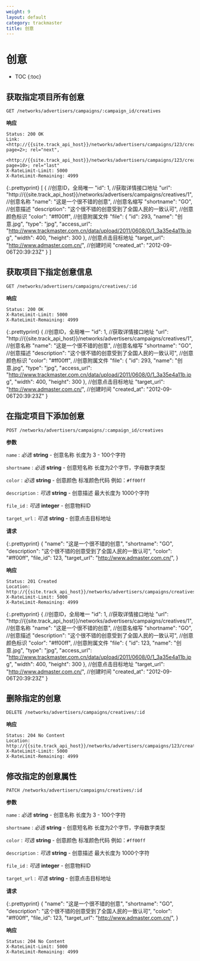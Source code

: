 ```yaml
---
weight: 9
layout: default
category: trackmaster
title: 创意
---
```


# 创意

* TOC
{:toc}

## 获取指定项目所有创意

    GET /networks/advertisers/campaigns/:campaign_id/creatives

**响应**

    Status: 200 OK
    Link: <http://{{site.track_api_host}}/networks/advertisers/campaigns/123/creatives?page=2>; rel="next",
          <http://{{site.track_api_host}}/networks/advertisers/campaigns/123/creatives?page=10>; rel="last"
    X-RateLimit-Limit: 5000
    X-RateLimit-Remaining: 4999

{:.prettyprint}
    [
      {
        //创意ID，全局唯一
        "id": 1,
        //获取详情接口地址
        "url": "http://{{site.track_api_host}}/networks/advertisers/campaigns/creatives/1",
        //创意名称
        "name": "这是一个很不错的创意",
        //创意名缩写
        "shortname": "GO",
        //创意描述
        "description": "这个很不错的创意受到了全国人民的一致认可",
        //创意颜色标识
        "color": "#ff00ff",
        //创意附属文件
        "file": {
            "id": 293,
            "name": "创意.jpg",
            "type": "jpg",
            "access_url": "http://www.trackmaster.com.cn/data/upload/2011/0608/0/1_3a35e4a11b.jpg",
            "width": 400,
            "height": 300
        },
        //创意点击目标地址
        "target_url": "http://www.admaster.com.cn/",
        //创建时间
        "created_at": "2012-09-06T20:39:23Z"
      }
    ]


## 获取项目下指定创意信息

    GET /networks/advertisers/campaigns/creatives/:id

**响应**

    Status: 200 OK
    X-RateLimit-Limit: 5000
    X-RateLimit-Remaining: 4999

{:.prettyprint}
    {
        //创意ID，全局唯一
        "id": 1,
        //获取详情接口地址
        "url": "http://{{site.track_api_host}}/networks/advertisers/campaigns/creatives/1",
        //创意名称
        "name": "这是一个很不错的创意",
        //创意名缩写
        "shortname": "GO",
        //创意描述
        "description": "这个很不错的创意受到了全国人民的一致认可",
        //创意颜色标识
        "color": "#ff00ff",
        //创意附属文件
        "file": {
            "id": 293,
            "name": "创意.jpg",
            "type": "jpg",
            "access_url": "http://www.trackmaster.com.cn/data/upload/2011/0608/0/1_3a35e4a11b.jpg",
            "width": 400,
            "height": 300
        },
        //创意点击目标地址
        "target_url": "http://www.admaster.com.cn/",
        //创建时间
        "created_at": "2012-09-06T20:39:23Z"
    }


## 在指定项目下添加创意

    POST /networks/advertisers/campaigns/:campaign_id/creatives

**参数**

`name`
: _必选_ **string** - 创意名称 长度为 3 - 100个字符

`shortname`
: _必选_ **string** - 创意短名称 长度为2个字节，字母数字类型

`color`
: _必选_ **string** - 创意颜色 标准颜色代码 例如：`#ff00ff`

`description`
: _可选_ **string** - 创意描述 最大长度为 1000个字符

`file_id`
: _可选_ **integer** - 创意物料ID

`target_url`
: _可选_ **string** - 创意点击目标地址

**请求**

{:.prettyprint}
    {
        "name": "这是一个很不错的创意",
        "shortname": "GO",
        "description": "这个很不错的创意受到了全国人民的一致认可",
        "color": "#ff00ff",
        "file_id": 123,
        "target_url": "http://www.admaster.com.cn/",
    }

**响应**

    Status: 201 Created
    Location: http://{{site.track_api_host}}/networks/advertisers/campaigns/creatives/1
    X-RateLimit-Limit: 5000
    X-RateLimit-Remaining: 4999

{:.prettyprint}
    {
        //创意ID，全局唯一
        "id": 1,
        //获取详情接口地址
        "url": "http://{{site.track_api_host}}/networks/advertisers/campaigns/creatives/1",
        //创意名称
        "name": "这是一个很不错的创意",
        //创意名缩写
        "shortname": "GO",
        //创意描述
        "description": "这个很不错的创意受到了全国人民的一致认可",
        //创意颜色标识
        "color": "#ff00ff",
        //创意附属文件
        "file": {
            "id": 123,
            "name": "创意.jpg",
            "type": "jpg",
            "access_url": "http://www.trackmaster.com.cn/data/upload/2011/0608/0/1_3a35e4a11b.jpg",
            "width": 400,
            "height": 300
        },
        //创意点击目标地址
        "target_url": "http://www.admaster.com.cn/",
        //创建时间
        "created_at": "2012-09-06T20:39:23Z"
    }

## 删除指定的创意

    DELETE /networks/advertisers/campaigns/creatives/:id

**响应**

    Status: 204 No Content
    Location: http://{{site.track_api_host}}/networks/advertisers/campaigns/123/creatives
    X-RateLimit-Limit: 5000
    X-RateLimit-Remaining: 4999

## 修改指定的创意属性

    PATCH /networks/advertisers/campaigns/creatives/:id

**参数**

`name`
: _必选_ **string** - 创意名称 长度为 3 - 100个字符

`shortname`
: _必选_ **string** - 创意短名称 长度为2个字节，字母数字类型

`color`
: _可选_ **string** - 创意颜色 标准颜色代码 例如：`#ff00ff`

`description`
: _可选_ **string** - 创意描述 最大长度为 1000个字符

`file_id`
: _可选_ **integer** - 创意物料ID

`target_url`
: _可选_ **string** - 创意点击目标地址

**请求**

{:.prettyprint}
    {
        "name": "这是一个很不错的创意",
        "shortname": "GO",
        "description": "这个很不错的创意受到了全国人民的一致认可",
        "color": "#ff00ff",
        "file_id": 123,
        "target_url": "http://www.admaster.com.cn/",
    }

**响应**

    Status: 204 No Content
    X-RateLimit-Limit: 5000
    X-RateLimit-Remaining: 4999

